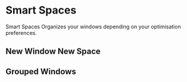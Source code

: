 # Smart Spaces
Smart Spaces Organizes your windows depending on your optimisation preferences.

## New Window New Space

## Grouped Windows

